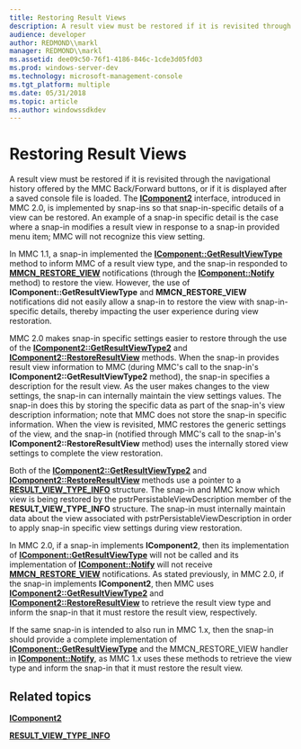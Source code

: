 ```yaml
---
title: Restoring Result Views
description: A result view must be restored if it is revisited through the navigational history offered by the MMC Back/Forward buttons, or if it is displayed after a saved console file is loaded.
audience: developer
author: REDMOND\\markl
manager: REDMOND\\markl
ms.assetid: dee09c50-76f1-4186-846c-1cde3d05fd03
ms.prod: windows-server-dev
ms.technology: microsoft-management-console
ms.tgt_platform: multiple
ms.date: 05/31/2018
ms.topic: article
ms.author: windowssdkdev
---
```


# Restoring Result Views

A result view must be restored if it is revisited through the navigational history offered by the MMC Back/Forward buttons, or if it is displayed after a saved console file is loaded. The [**IComponent2**](/windows/win32/Mmc/nn-mmc-icomponent2?branch=master) interface, introduced in MMC 2.0, is implemented by snap-ins so that snap-in-specific details of a view can be restored. An example of a snap-in specific detail is the case where a snap-in modifies a result view in response to a snap-in provided menu item; MMC will not recognize this view setting.

In MMC 1.1, a snap-in implemented the [**IComponent::GetResultViewType**](/windows/win32/Mmc/nf-mmc-icomponent-getresultviewtype?branch=master) method to inform MMC of a result view type, and the snap-in responded to [**MMCN\_RESTORE\_VIEW**](mmcn-restore-view.md) notifications (through the [**IComponent::Notify**](/windows/win32/Mmc/nf-mmc-icomponent-notify?branch=master) method) to restore the view. However, the use of **IComponent::GetResultViewType** and **MMCN\_RESTORE\_VIEW** notifications did not easily allow a snap-in to restore the view with snap-in-specific details, thereby impacting the user experience during view restoration.

MMC 2.0 makes snap-in specific settings easier to restore through the use of the [**IComponent2::GetResultViewType2**](/windows/win32/Mmc/nf-mmc-icomponent2-getresultviewtype2?branch=master) and [**IComponent2::RestoreResultView**](/windows/win32/Mmc/nf-mmc-icomponent2-restoreresultview?branch=master) methods. When the snap-in provides result view information to MMC (during MMC's call to the snap-in's **IComponent2::GetResultViewType2** method), the snap-in specifies a description for the result view. As the user makes changes to the view settings, the snap-in can internally maintain the view settings values. The snap-in does this by storing the specific data as part of the snap-in's view description information; note that MMC does not store the snap-in specific information. When the view is revisited, MMC restores the generic settings of the view, and the snap-in (notified through MMC's call to the snap-in's **IComponent2::RestoreResultView** method) uses the internally stored view settings to complete the view restoration.

Both of the [**IComponent2::GetResultViewType2**](/windows/win32/Mmc/nf-mmc-icomponent2-getresultviewtype2?branch=master) and [**IComponent2::RestoreResultView**](/windows/win32/Mmc/nf-mmc-icomponent2-restoreresultview?branch=master) methods use a pointer to a [**RESULT\_VIEW\_TYPE\_INFO**](/windows/win32/Mmc/ns-mmc-_result_view_type_info?branch=master) structure. The snap-in and MMC know which view is being restored by the pstrPersistableViewDescription member of the **RESULT\_VIEW\_TYPE\_INFO** structure. The snap-in must internally maintain data about the view associated with pstrPersistableViewDescription in order to apply snap-in specific view settings during view restoration.

In MMC 2.0, if a snap-in implements **IComponent2**, then its implementation of [**IComponent::GetResultViewType**](/windows/win32/Mmc/nf-mmc-icomponent-getresultviewtype?branch=master) will not be called and its implementation of [**IComponent::Notify**](/windows/win32/Mmc/nf-mmc-icomponent-notify?branch=master) will not receive [**MMCN\_RESTORE\_VIEW**](mmcn-restore-view.md) notifications. As stated previously, in MMC 2.0, if the snap-in implements **IComponent2**, then MMC uses [**IComponent2::GetResultViewType2**](/windows/win32/Mmc/nf-mmc-icomponent2-getresultviewtype2?branch=master) and [**IComponent2::RestoreResultView**](/windows/win32/Mmc/nf-mmc-icomponent2-restoreresultview?branch=master) to retrieve the result view type and inform the snap-in that it must restore the result view, respectively.

If the same snap-in is intended to also run in MMC 1.x, then the snap-in should provide a complete implementation of [**IComponent::GetResultViewType**](/windows/win32/Mmc/nf-mmc-icomponent-getresultviewtype?branch=master) and the MMCN\_RESTORE\_VIEW handler in [**IComponent::Notify**](/windows/win32/Mmc/nf-mmc-icomponent-notify?branch=master), as MMC 1.x uses these methods to retrieve the view type and inform the snap-in that it must restore the result view.

## Related topics

<dl> <dt>

[**IComponent2**](/windows/win32/Mmc/nn-mmc-icomponent2?branch=master)
</dt> <dt>

[**RESULT\_VIEW\_TYPE\_INFO**](/windows/win32/Mmc/ns-mmc-_result_view_type_info?branch=master)
</dt> </dl>

 

 




